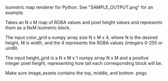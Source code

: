 Isometric map renderer for Python. See "SAMPLE_OUTPUT.png" for an example.

Takes an N x M map of RGBA values and pixel height values and represents them as a NxM isometric block.

The input color_grid a numpy array size N x M x 4, where N is the desired height, M is width, and the 4 represents the RGBA values (integers 0-255 or uint8).

The input height_grid is a N x M x 1 numpy array N x M and a positive integer pixel height, representing how tall each corresponding block will be.

Make sure image_assets contains the top, middle, and bottom .pngs.
